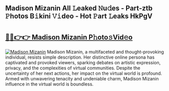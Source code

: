 ## Madison Mizanin All 𝙻eaked 𝙽u𝚍es - Part-ztb 𝙿hotos B𝚒kini 𝚅𝚒deo - Hot 𝙿art 𝙻eaks HkPgV

# <h2><a href="http://ld50ts9.urlbe.top/?page=Madison+Mizanin">🔗🔗👉👉 Madison Mizanin P𝚑oto𝚜Vid𝚎o</a></h2>

[![Madison Mizanin](https://i.imgur.com/eBuTRDB.gif)](http://ld50ts9.urlbe.top/?page=Madison+Mizanin)
Madison Mizanin, a multifaceted and thought-provoking individual, resists simple description. Her distinctive online persona has captivated and provoked viewers, sparking debates on artistic expression, privacy, and the complexities of virtual communities. Despite the uncertainty of her next actions, her impact on the virtual world is profound. Armed with unwavering tenacity and undeniable charm, Madison Mizanin influence in the virtual world is boundless.
